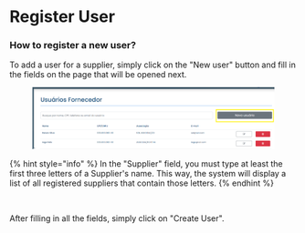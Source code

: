 # Register User

### How to register a new user?

To add a user for a supplier, simply click on the "New user" button and fill in the fields on the page that will be opened next.

<figure><img src="../../../../.gitbook/assets/image (8).png" alt=""><figcaption></figcaption></figure>

{% hint style="info" %}
In the "Supplier" field, you must type at least the first three letters of a Supplier's name. This way, the system will display a list of all registered suppliers that contain those letters.
{% endhint %}

<figure><img src="../../../../.gitbook/assets/Adicionar novo usuário (Fornecedor).png" alt=""><figcaption></figcaption></figure>

After filling in all the fields, simply click on "Create User".
